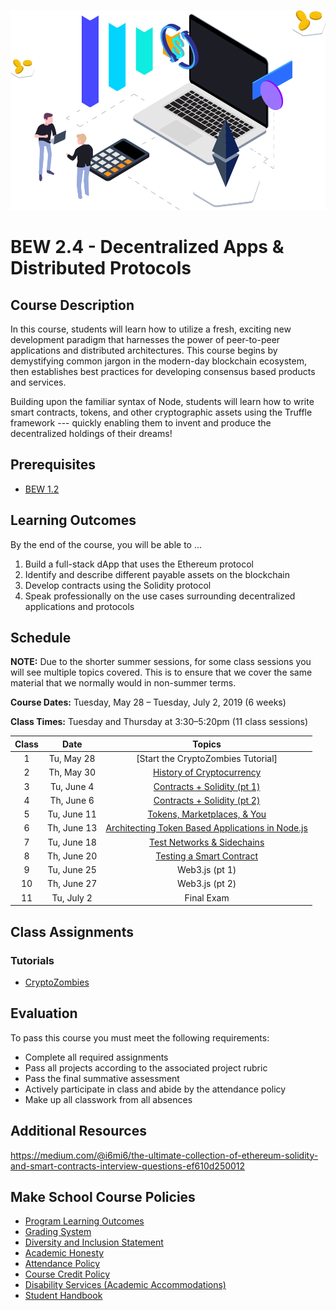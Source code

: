<p align="center">
   <img src="trading.png" height="320" alt="BEW 2.4 @ Make School">
</p>

# BEW 2.4 - Decentralized Apps & Distributed Protocols

## Course Description

In this course, students will learn how to utilize a fresh, exciting new development paradigm that harnesses the power of peer-to-peer applications and distributed architectures. This course begins by demystifying common jargon in the modern-day blockchain ecosystem, then establishes best practices for developing consensus based products and services.

Building upon the familiar syntax of Node, students will learn how to write smart contracts, tokens, and other cryptographic assets using the Truffle framework --- quickly enabling them to invent and produce the decentralized holdings of their dreams!

## Prerequisites

- [BEW 1.2](https://make.sc/bew1.2)

## Learning Outcomes

By the end of the course, you will be able to ...

1. Build a full-stack dApp that uses the Ethereum protocol
1. Identify and describe different payable assets on the blockchain
1. Develop contracts using the Solidity protocol
1. Speak professionally on the use cases surrounding decentralized applications and protocols

## Schedule

**NOTE:** Due to the shorter summer sessions, for some class sessions you will see multiple topics covered. This is to ensure that we cover the same material that we normally would in non-summer terms.

**Course Dates:** Tuesday, May 28 – Tuesday, July 2, 2019 (6 weeks)

**Class Times:** Tuesday and Thursday at 3:30–5:20pm (11 class sessions)

| Class |    Date     |                               Topics                               |
| :---: | :---------: | :----------------------------------------------------------------: |
|   1   | Tu, May 28  |                 [Start the CryptoZombies Tutorial]                 |
|   2   | Th, May 30  |                    [History of Cryptocurrency]                     |
|   3   | Tu, June 4  |                   [Contracts + Solidity (pt 1)]                    |
|   4   | Th, June 6  |                   [Contracts + Solidity (pt 2)]                    |
|   5   | Tu, June 11 |                   [Tokens, Marketplaces, & You]                    |
|   6   | Th, June 13 | [Architecting Token Based Applications in Node.js] |
|   7   | Tu, June 18 |                                [Test Networks & Sidechains]                                 |
|   8   | Th, June 20 |                       [Testing a Smart Contract]                       |
|   9   | Tu, June 25 |                           Web3.js (pt 1)                           |
|  10   | Th, June 27 |                           Web3.js (pt 2)                           |
|  11   | Tu, July 2  |                             Final Exam                             |

[Lesson 1]: Lessons/Lesson1.md
[History of Cryptocurrency]: Lessons/Lesson2.md
[Contracts + Solidity (pt 1)]: Lessons/Lesson3.md
[Contracts + Solidity (pt 2)]: Lessons/Lesson4.md
[Tokens, Marketplaces, & You]: Lessons/Lesson5.md
[Architecting Token Based Applications in Node.js]: Lessons/Lesson6.md
[Test Networks & Sidechains]: Lessons/Lesson7.md
[Testing a Smart Contract]: Lessons/Lesson8.md
[Lesson 9]: Lessons/Lesson9.md
[Lesson 10]: Lessons/Lesson10.md
[Lesson 11]: Lessons/Lesson11.md
[Lesson 12]: Lessons/Lesson12.md
[Lesson 13]: Lessons/Lesson13.md
[Start the CryptoZombie Tutorial]: https://cryptozombies.io/

## Class Assignments

### Tutorials

- [CryptoZombies](https://cryptozombies.io)

<!-- ### Projects

- [Project Template - Use to build your own project spec](https://docs.google.com/document/d/1j4ualsYjrd-7ePdyP3KU03xrpg41k1AoSU0YKkx9_I8/edit?usp=sharing)
    -   [Sample Project Rubric](Sample_Rubric.md) -->

## Evaluation

To pass this course you must meet the following requirements:

- Complete all required assignments
- Pass all projects according to the associated project rubric
- Pass the final summative assessment
    <!-- - This will be further explained in the [study guide](ADD_STUDY_GUIDE_LNK) -->
- Actively participate in class and abide by the attendance policy
- Make up all classwork from all absences

## Additional Resources

https://medium.com/@i6mi6/the-ultimate-collection-of-ethereum-solidity-and-smart-contracts-interview-questions-ef610d250012

## Make School Course Policies

- [Program Learning Outcomes](https://make.sc/program-learning-outcomes)
- [Grading System](https://make.sc/grading-system)
- [Diversity and Inclusion Statement](https://make.sc/diversity-and-inclusion-statement)
- [Academic Honesty](https://make.sc/academic-honesty-policy)
- [Attendance Policy](https://make.sc/attendance-policy)
- [Course Credit Policy](https://make.sc/course-credit-policy)
- [Disability Services (Academic Accommodations)](https://make.sc/disability-services)
- [Student Handbook](https://make.sc/student-handbook)
